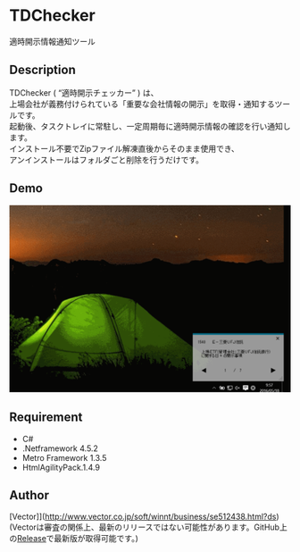 TDChecker
=========================

適時開示情報通知ツール

## Description

TDChecker ( “適時開示チェッカー” ) は、  
上場会社が義務付けられている「重要な会社情報の開示」を取得・通知するツールです。  
起動後、タスクトレイに常駐し、一定周期毎に適時開示情報の確認を行い通知します。  
インストール不要でZipファイル解凍直後からそのまま使用でき、  
アンインストールはフォルダごと削除を行うだけです。    


## Demo

![](https://github.com/yatumine/TDChecker/blob/master/image/TDChekerDemo.gif)

## Requirement

* C#
* .Netframework 4.5.2
* Metro Framework 1.3.5
* HtmlAgilityPack.1.4.9


## Author

[Vector]](http://www.vector.co.jp/soft/winnt/business/se512438.html?ds)
(Vectorは審査の関係上、最新のリリースではない可能性があります。GitHub上の[Release](https://github.com/yatumine/TDChecker/releases)で最新版が取得可能です。)